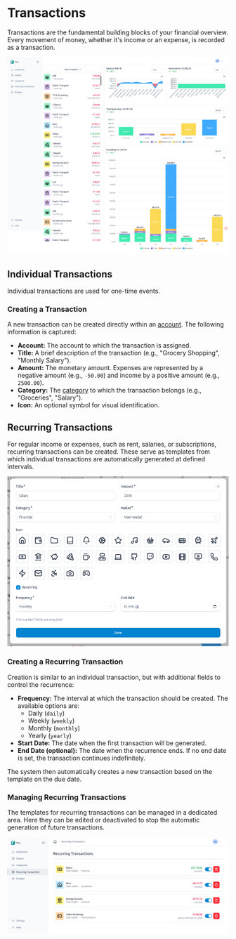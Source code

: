 # Transactions

Transactions are the fundamental building blocks of your financial overview. Every movement of money, whether it's income or an expense, is recorded as a transaction.

![Example screenshot of the transactions overview in Fiov](../assets/images/dashboard.png)

## Individual Transactions

Individual transactions are used for one-time events.

### Creating a Transaction

A new transaction can be created directly within an [account](./wallets.md). The following information is captured:

- **Account:** The account to which the transaction is assigned.
- **Title:** A brief description of the transaction (e.g., "Grocery Shopping", "Monthly Salary").
- **Amount:** The monetary amount. Expenses are represented by a negative amount (e.g., `-50.00`) and income by a positive amount (e.g., `2500.00`).
- **Category:** The [category](./categories.md) to which the transaction belongs (e.g., "Groceries", "Salary").
- **Icon:** An optional symbol for visual identification.

## Recurring Transactions

For regular income or expenses, such as rent, salaries, or subscriptions, recurring transactions can be created. These serve as templates from which individual transactions are automatically generated at defined intervals.

![Example screenshot of a transaction overview in Fiov](../assets/images/transaction.png)

### Creating a Recurring Transaction

Creation is similar to an individual transaction, but with additional fields to control the recurrence:

- **Frequency:** The interval at which the transaction should be created. The available options are:
    - Daily (`daily`)
    - Weekly (`weekly`)
    - Monthly (`monthly`)
    - Yearly (`yearly`)
- **Start Date:** The date when the first transaction will be generated.
- **End Date (optional):** The date when the recurrence ends. If no end date is set, the transaction continues indefinitely.

The system then automatically creates a new transaction based on the template on the due date.

### Managing Recurring Transactions

The templates for recurring transactions can be managed in a dedicated area. Here they can be edited or deactivated to stop the automatic generation of future transactions.

![Example screenshot of a transaction overview in Fiov](../assets/images/recurring-transaction.png)
